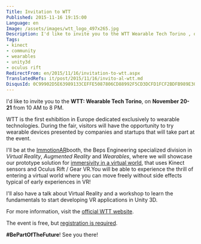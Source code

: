 ```yaml
---
Title: Invitation to WTT
Published: 2015-11-16 19:15:00
Language: en
Image: /assets/images/wtt_logo_497x265.jpg
Description: I'd like to invite you to the WTT Wearable Tech Torino , on November 20-21 from 10 AM to 8 PM. WTT is the first exhibition in Europe dedicated exclusively to wearable technologies. During the fair, visitors will have the opportunity to try wearable devices presented by companies and startups that will take part at the event.
Tags:
- kinect
- community
- wearables
- unity3d
- oculus rift
RedirectFrom: en/2015/11/16/invitation-to-wtt.aspx
TranslatedRefs: it/post/2015/11/16/invito-al-wtt.md
DisqusId: 0C99902D5E63989133CEFFE5087806CD88992F5CD3DCFD1FCF2BDFB989E303F8
---
```

I'd like to invite you to the **WTT: Wearable Tech Torino**, on **November 20-21** from 10 AM to 8 PM.

WTT is the first exhibition in Europe dedicated exclusively to wearable technologies. During the fair, visitors will have the opportunity to try wearable devices presented by companies and startups that will take part at the event.

I'll be at the <a href="http://www.immotionar.com" target="_blank">ImmotionAR</a>booth, the Beps Engineering specialized division in *Virtual Reality*, *Augmented Reality* and *Wearables*, where we will showcase our prototype solution for <a href="/www.youtube.com/watch?v=ttpOEftj9y8" target="_blank">immersivity in a virtual world</a>, that uses Kinect sensors and Oculus Rift / Gear VR.You will be able to experience the thrill of entering a virtual world where you can move freely without side effects typical of early experiences in VR!

I'll also have a talk about Virtual Reality and a workshop to learn the fundamentals to start developing VR applications in Unity 3D.

For more information, visit the <a href="http://www.wearabletechtorino.com/" target="_blank">official WTT website</a>.

The event is free, but <a href="https://www.eventbrite.it/e/biglietti-wtt-wearable-tech-torino-19205215316" target="_blank">registration is required</a>.

 **#BePartOfTheFuture**! See you there!